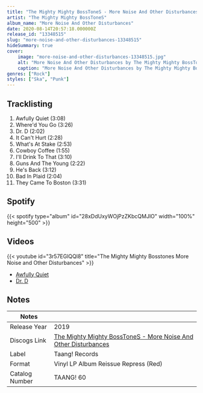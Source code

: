```yaml
---
title: "The Mighty Mighty BossToneS - More Noise And Other Disturbances"
artist: "The Mighty Mighty BossToneS"
album_name: "More Noise And Other Disturbances"
date: 2020-08-14T20:57:18.000000Z
release_id: "13348515"
slug: "more-noise-and-other-disturbances-13348515"
hideSummary: true
cover:
    image: "more-noise-and-other-disturbances-13348515.jpg"
    alt: "More Noise And Other Disturbances by The Mighty Mighty BossToneS"
    caption: "More Noise And Other Disturbances by The Mighty Mighty BossToneS"
genres: ["Rock"]
styles: ["Ska", "Punk"]
---
```


## Tracklisting
1. Awfully Quiet (3:08)
2. Where'd You Go (3:26)
3. Dr. D (2:02)
4. It Can't Hurt (2:28)
5. What's At Stake (2:53)
6. Cowboy Coffee (1:55)
7. I'll Drink To That (3:10)
8. Guns And The Young (2:22)
9. He's Back (3:12)
10. Bad In Plaid (2:04)
11. They Came To Boston (3:31)


## Spotify
{{< spotify type="album" id="28xDdUxyWOjPzZKbcQMJlO" width="100%" height="500" >}}



## Videos
{{< youtube id="3r57EGlQQl8" title="The Mighty Mighty Bosstones   More Noise and Other Disturbances" >}}
- [Awfully Quiet](https://www.youtube.com/watch?v=fB33d-Htc6k)
- [Dr. D](https://www.youtube.com/watch?v=gyDDt7YnKEI)

## Notes
| Notes          |             |
| ---------------| ----------- |
| Release Year   | 2019 |
| Discogs Link   | [The Mighty Mighty BossToneS - More Noise And Other Disturbances](https://www.discogs.com/release/13348515-The-Mighty-Mighty-BossToneS-More-Noise-And-Other-Disturbances) |
| Label          | Taang! Records |
| Format         | Vinyl LP Album Reissue Repress (Red) |
| Catalog Number | TAANG! 60 |
